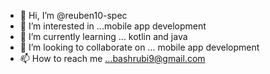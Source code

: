 - 👋 Hi, I’m @reuben10-spec
- 👀 I’m interested in ...mobile app development
- 🌱 I’m currently learning ... kotlin and java
- 💞️ I’m looking to collaborate on ... mobile app development
- 📫 How to reach me ...bashrubi9@gmail.com

<!---
reuben10-spec/reuben10-spec is a ✨ special ✨ repository because its `README.md` (this file) appears on your GitHub profile.
You can click the Preview link to take a look at your changes.
--->
